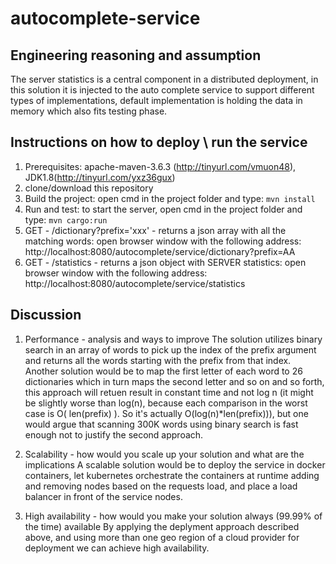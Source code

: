 # autocomplete-service

Engineering reasoning and assumption
------------------------------------
The server statistics is a central component in a distributed deployment, in this solution it is injected to the auto complete service to support different types of implementations, default implementation is holding the data in memory which also fits testing phase.

Instructions on how to deploy \ run the service
-----------------------------------------------
1. Prerequisites: apache-maven-3.6.3 (http://tinyurl.com/vmuon48), JDK1.8(http://tinyurl.com/yxz36gux)
2. clone/download this repository
3. Build the project: open cmd in the project folder and type: `mvn install`
4. Run and test: to start the server, open cmd in the project folder and type: `mvn cargo:run`
5. GET - /dictionary?prefix='xxx' - returns a json array with all the matching words: open browser window with the following address: http://localhost:8080/autocomplete/service/dictionary?prefix=AA
6. GET - /statistics - returns a json object with SERVER statistics: open browser window with the following address: http://localhost:8080/autocomplete/service/statistics


Discussion
----------
1. Performance - analysis and ways to improve 
The solution utilizes binary search in an array of words to pick up the index of the prefix argument and returns all the words starting with the prefix from that index. 
Another solution would be to map the first letter of each word to 26 dictionaries which in turn maps the second letter and so on and so forth, this approach will retuen result in constant time and not log n (it might be slightly worse than log(n), because each comparison in the worst case is O( len(prefix) ). So it's actually O(log(n)*len(prefix))), but one would argue that scanning 300K words using binary search is fast enough not to justify the second approach.

2. Scalability - how would you scale up your solution and what are the implications
A scalable solution would be to deploy the service in docker containers, let kubernetes orchestrate the containers at runtime adding and removing nodes based on the requests load, and place a load balancer in front of the service nodes.

3. High availability - how would you make your solution always (99.99% of the time) available
By applying the deplyment approach described above, and using more than one geo region of a cloud provider for deployment we can achieve high availability.
